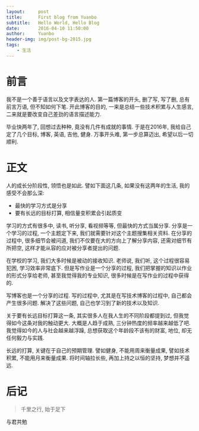 ```yaml
---
layout:     post
title:      First blog from Yuanbo
subtitle:   Hello World, Hello Blog
date:       2016-04-10 11:50:00
author:     Yuanbo
header-img: img/post-bg-2015.jpg
tags:
    - 生活
---
```


# 前言
我不是一个善于语言以及文字表达的人. 第一篇博客的开头, 删了写, 写了删, 总有前言万语, 但不知如何下笔. 开此博客的目的, 一来是总结一些技术积累与人生感言, 二来就是要改变自己差劲的语言描述能力.

毕业快两年了, 回想过去种种, 竟没有几件有成就的事情. 于是在2016年, 我给自己定了几个目标, 博客, 英语, 吉他, 健身. 万事开头难, 第一步总算迈出, 希望以后一切顺利.

# 正文
人的成长分阶段性, 领悟也是如此. 譬如下面这几条, 如果没有这两年的生活, 我的感受不会那么深:

  - 最快的学习方式是分享
  - 要有长远的目标打算, 相信量变积累会引起质变

学习的方式有很多中, 读书, 听分享, 看视频等等, 但最快的方式当属分享. 分享是一个学习的过程, 一个主题定下来, 我们就需要针对这个主题搜集相关资料. 在分享的过程中, 很多细节会被问道, 我们不仅要在大的方向上了解分享内容, 还需对细节有所把空, 这样才能从容的应对被分享者提出的问题.

在学校的学习, 我们大多时候是被动的接收知识. 老师说, 我们听, 这个过程很容易犯困, 学习效率非常底下. 但是写作业是一个分享的过程, 我们把掌握的知识以作业的形式分享给老师, 甚至我觉得我的专业知识, 很多时候是在写作业的过程中获得的.

写博客也是一个分享的过程. 写的过程中, 尤其是在写技术博客的过程中, 自己都会产生很多问题. 解决了这些问题, 自己也学习到了新的技术以及知识.

关于要有长远目标打算这一条, 其实很多人在我人生的不同阶段都提到过, 但我觉得如今这条对我的触动更大. 大概是人趋于成熟, 三分钟热度的频率越来越低了吧. 我觉得如今的人与社会越来越浮躁, 总想获取这个年龄段不该有的财富, 地位, 却无任何毅力与实践.

长远的打算, 关键在于自己的预期管理. 譬如健身, 不能用周来衡量成果, 譬如技术积累, 不能用月来衡量成果. 将时间轴拉长些, 再加上持之以恒的坚持, 梦想并不遥远.

# 后记
> 千里之行, 始于足下

与君共勉
